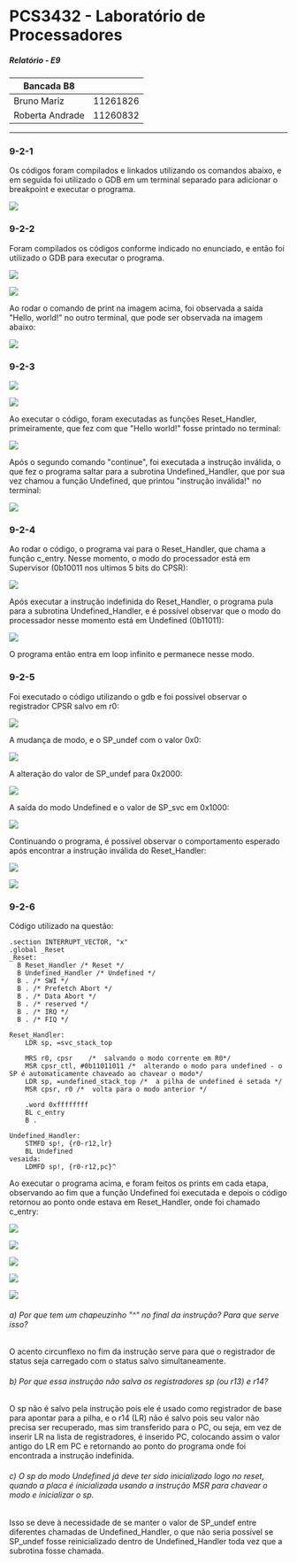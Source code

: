 # PCS3432 - Laboratório de Processadores

##### Relatório - E9

| Bancada B8      |          |
| --------------- | -------- |
| Bruno Mariz     | 11261826 |
| Roberta Andrade | 11260832 |

---

### 9-2-1

Os códigos foram compilados e linkados utilizando os comandos abaixo, e em seguida foi utilizado o GDB em um terminal separado para adicionar o breakpoint e executar o programa.

![](9-2-1.png)

### 9-2-2

Foram compilados os códigos conforme indicado no enunciado, e então foi utilizado o GDB para executar o programa.

![](9-2-2-1.png)


![](9-2-2-2.png)

Ao rodar o comando de print na imagem acima, foi observada a saída "Hello, world!" no outro terminal, que pode ser observada na imagem abaixo:

![](9-2-2-3.png)

### 9-2-3


![](9-2-3-1.png)


![](9-2-3-2.png)


Ao executar o código, foram executadas as funções Reset_Handler, primeiramente, que fez com que "Hello world!" fosse printado no terminal:

![](9-2-3-3.png)

Após o segundo comando "continue", foi executada a instrução inválida, o que fez o programa saltar para a subrotina Undefined_Handler, que por sua vez chamou a função Undefined, que printou "instrução inválida!" no terminal:

![](9-2-3-4.png)

### 9-2-4

Ao rodar o código, o programa vai para o Reset_Handler, que chama a função c_entry. Nesse momento, o modo do processador está em Supervisor (0b10011 nos ultimos 5 bits do CPSR):

![](9-2-4-1.png)

Após executar a instrução indefinida do Reset_Handler, o programa pula para a subrotina Undefined_Handler, e é possível observar que o modo do processador nesse momento está em Undefined (0b11011):

![](9-2-4-2.png)

O programa então entra em loop infinito e permanece nesse modo.

### 9-2-5

Foi executado o código utilizando o gdb e foi possível observar o registrador CPSR salvo em r0:

![](9-2-5-1.png)

A mudança de modo, e o SP_undef com o valor 0x0:

![](9-2-5-2.png)

A alteração do valor de SP_undef para 0x2000:

![](9-2-5-3.png)

A saída do modo Undefined e o valor de SP_svc em 0x1000:

![](9-2-5-4.png)

Continuando o programa, é possível observar o comportamento esperado após encontrar a instrução inválida do Reset_Handler:

![](9-2-5-5.png)

![](9-2-5-6.png)

### 9-2-6

Código utilizado na questão:

```
.section INTERRUPT_VECTOR, "x"
.global _Reset
_Reset:
  B Reset_Handler /* Reset */
  B Undefined_Handler /* Undefined */
  B . /* SWI */
  B . /* Prefetch Abort */
  B . /* Data Abort */
  B . /* reserved */
  B . /* IRQ */
  B . /* FIQ */
 
Reset_Handler:
    LDR sp, =svc_stack_top

    MRS r0, cpsr    /*  salvando o modo corrente em R0*/
    MSR cpsr_ctl, #0b11011011 /*  alterando o modo para undefined - o SP é automaticamente chaveado ao chavear o modo*/
    LDR sp, =undefined_stack_top /*  a pilha de undefined é setada */
    MSR cpsr, r0 /*  volta para o modo anterior */

    .word 0xffffffff
    BL c_entry
    B .

Undefined_Handler:
    STMFD sp!, {r0-r12,lr}
    BL Undefined
vesaida:
    LDMFD sp!, {r0-r12,pc}^
```

Ao executar o programa acima, e foram feitos os prints em cada etapa, observando ao fim que a função Undefined foi executada e depois o código retornou ao ponto onde estava em Reset_Handler, onde foi chamado c_entry:

![](../tarefa/t-1.png)

![](../tarefa/t-2.png)

![](../tarefa/t-3.png)

![](../tarefa/t-4.png)

![](../tarefa/t-5.png)

###### a) Por que tem um chapeuzinho "^" no final da instrução? Para que serve isso?

O acento circunflexo no fim da instrução serve para que o registrador de status seja carregado com o status salvo simultaneamente.

###### b) Por que essa instrução não salva os registradores sp (ou r13) e r14?

O sp não é salvo pela instrução pois ele é usado como registrador de base para apontar para a pilha, e o r14 (LR) não é salvo pois seu valor não precisa ser recuperado, mas sim transferido para o PC, ou seja, em vez de inserir LR na lista de registradores, é inserido PC, colocando assim o valor antigo do LR em PC e retornando ao ponto do programa onde foi encontrada a instrução indefinida.

###### c) O sp do modo Undefined já deve ter sido inicializado logo no reset, quando a placa é inicializada usando a instrução MSR para chavear o modo e inicializar o sp.

Isso se deve à necessidade de se manter o valor de SP_undef entre diferentes chamadas de Undefined_Handler, o que não seria possível se SP_undef fosse reinicializado dentro de Undefined_Handler toda vez que a subrotina fosse chamada.
 